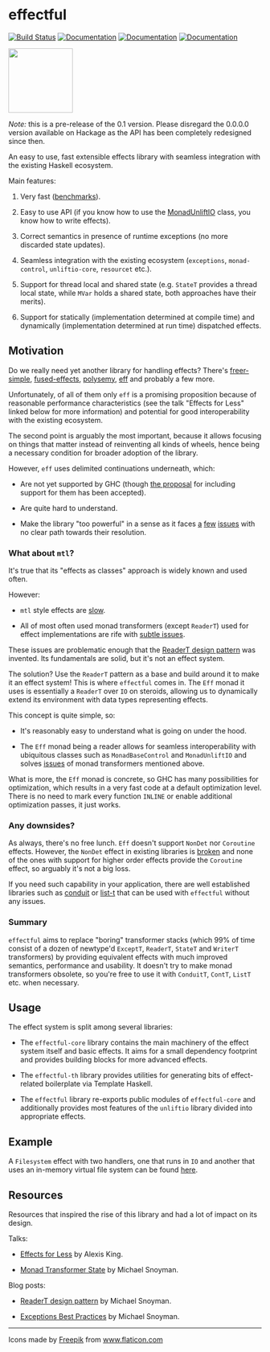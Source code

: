 # effectful

[![Build Status](https://github.com/haskell-effectful/effectful/workflows/Haskell-CI/badge.svg?branch=master)](https://github.com/haskell-effectful/effectful/actions?query=branch%3Amaster)
[![Documentation](https://img.shields.io/static/v1?label=docs&message=effectful-core-0.1&color=informational)](https://rybczak.net/files/effectful/effectful-core-0.1-docs)
[![Documentation](https://img.shields.io/static/v1?label=docs&message=effectful-th-0.1&color=informational)](https://rybczak.net/files/effectful/effectful-th-0.1-docs)
[![Documentation](https://img.shields.io/static/v1?label=docs&message=effectful-0.1&color=informational)](https://rybczak.net/files/effectful/effectful-0.1-docs)

<img src="https://user-images.githubusercontent.com/387658/127747903-f728437f-2ee4-47b8-9f0c-5102fd44c8e4.png" width="128">

*Note:* this is a pre-release of the 0.1 version. Please disregard the 0.0.0.0
version available on Hackage as the API has been completely redesigned since
then.

An easy to use, fast extensible effects library with seamless integration with
the existing Haskell ecosystem.

Main features:

1. Very fast
   ([benchmarks](https://github.com/haskell-effectful/effectful/tree/master/benchmarks)).

2. Easy to use API (if you know how to use the
   [MonadUnliftIO](https://hackage.haskell.org/package/unliftio-core/docs/Control-Monad-IO-Unlift.html#t:MonadUnliftIO)
   class, you know how to write effects).

3. Correct semantics in presence of runtime exceptions (no more discarded state
   updates).

4. Seamless integration with the existing ecosystem (`exceptions`,
   `monad-control`, `unliftio-core`, `resourcet` etc.).

5. Support for thread local and shared state (e.g. `StateT` provides a thread
   local state, while `MVar` holds a shared state, both approaches have their
   merits).

6. Support for statically (implementation determined at compile time) and
   dynamically (implementation determined at run time) dispatched effects.

## Motivation

Do we really need yet another library for handling effects? There's
[freer-simple](https://hackage.haskell.org/package/freer-simple),
[fused-effects](https://hackage.haskell.org/package/fused-effects),
[polysemy](https://hackage.haskell.org/package/polysemy),
[eff](https://github.com/hasura/eff) and probably a few more.

Unfortunately, of all of them only `eff` is a promising proposition because of
reasonable performance characteristics (see the talk "Effects for Less" linked
below for more information) and potential for good interoperability with the
existing ecosystem.

The second point is arguably the most important, because it allows focusing on
things that matter instead of reinventing all kinds of wheels, hence being a
necessary condition for broader adoption of the library.

However, `eff` uses delimited continuations underneath, which:

- Are not yet supported by GHC (though [the
proposal](https://github.com/ghc-proposals/ghc-proposals/pull/313) for including
support for them has been accepted).

- Are quite hard to understand.

- Make the library "too powerful" in a sense as it faces
  [a](https://github.com/hasura/eff/issues/13)
  [few](https://github.com/hasura/eff/issues/7)
  [issues](https://github.com/hasura/eff/issues/12) with no clear path towards
  their resolution.

### What about `mtl`?

It's true that its "effects as classes" approach is widely known and used often.

However:

- `mtl` style effects are
  [slow](https://github.com/haskell-effectful/effectful/tree/master/benchmarks).

- All of most often used monad transformers (except `ReaderT`) used for effect
  implementations are rife with [subtle
  issues](https://github.com/haskell-effectful/effectful/tree/master/transformers.md).

These issues are problematic enough that the [ReaderT design
pattern](https://www.fpcomplete.com/blog/2017/06/readert-design-pattern/) was
invented. Its fundamentals are solid, but it's not an effect system.

The solution? Use the `ReaderT` pattern as a base and build around it to make it
an effect system! This is where `effectful` comes in. The `Eff` monad it uses is
essentially a `ReaderT` over `IO` on steroids, allowing us to dynamically extend
its environment with data types representing effects.

This concept is quite simple, so:

- It's reasonably easy to understand what is going on under the hood.

- The `Eff` monad being a reader allows for seamless interoperability with
  ubiquitous classes such as `MonadBaseControl` and `MonadUnliftIO` and solves
  [issues](https://github.com/haskell-effectful/effectful/tree/master/transformers.md)
  of monad transformers mentioned above.

What is more, the `Eff` monad is concrete, so GHC has many possibilities for
optimization, which results in a very fast code at a default optimization
level. There is no need to mark every function `INLINE` or enable additional
optimization passes, it just works.

### Any downsides?

As always, there's no free lunch. `Eff` doesn't support `NonDet` nor `Coroutine`
effects. However, the `NonDet` effect in existing libraries is
[broken](https://github.com/lexi-lambda/eff/blob/master/notes/semantics-zoo.md)
and none of the ones with support for higher order effects provide the
`Coroutine` effect, so arguably it's not a big loss.

If you need such capability in your application, there are well established
libraries such as [conduit](https://hackage.haskell.org/package/conduit) or
[list-t](https://hackage.haskell.org/package/list-t) that can be used with
`effectful` without any issues.

### Summary

`effectful` aims to replace "boring" transformer stacks (which 99% of time
consist of a dozen of newtype'd `ExceptT`, `ReaderT`, `StateT` and `WriterT`
transformers) by providing equivalent effects with much improved semantics,
performance and usability. It doesn't try to make monad transformers obsolete,
so you're free to use it with `ConduitT`, `ContT`, `ListT` etc. when necessary.

## Usage

The effect system is split among several libraries:

- The `effectful-core` library contains the main machinery of the effect system
  itself and basic effects. It aims for a small dependency footprint and
  provides building blocks for more advanced effects.

- The `effectful-th` library provides utilities for generating bits of
  effect-related boilerplate via Template Haskell.

- The `effectful` library re-exports public modules of `effectful-core` and
  additionally provides most features of the `unliftio` library divided into
  appropriate effects.

## Example

A `Filesystem` effect with two handlers, one that runs in `IO` and another that
uses an in-memory virtual file system can be found
[here](https://github.com/haskell-effectful/effectful/blob/master/effectful/examples/FileSystem.hs).

## Resources

Resources that inspired the rise of this library and had a lot of impact on its
design.

Talks:

* [Effects for Less](https://www.youtube.com/watch?v=0jI-AlWEwYI) by Alexis King.

* [Monad Transformer State](https://www.youtube.com/watch?v=KZIN9f9rI34) by Michael Snoyman.

Blog posts:

* [ReaderT design pattern](https://www.fpcomplete.com/blog/2017/06/readert-design-pattern/) by Michael Snoyman.

* [Exceptions Best Practices](https://www.fpcomplete.com/blog/2016/11/exceptions-best-practices-haskell/) by Michael Snoyman.

----------------------------------------

<div>Icons made by <a href="https://www.freepik.com" title="Freepik">Freepik</a> from <a href="https://www.flaticon.com/" title="Flaticon">www.flaticon.com</a></div>
